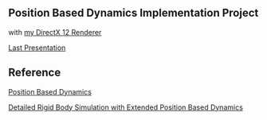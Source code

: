 ## Position Based Dynamics Implementation Project
with [my DirectX 12 Renderer](https://github.com/CleftObsidian/DirectX12_Renderer)

[Last Presentation](https://docs.google.com/presentation/d/1glw9VmNqB5U9WjjIFSrT7KtSxFx-dgMLhVd5nOoCVhg/edit?usp=sharing)

## Reference
[Position Based Dynamics](https://matthias-research.github.io/pages/publications/posBasedDyn.pdf)

[Detailed Rigid Body Simulation with Extended Position Based Dynamics](https://matthias-research.github.io/pages/publications/PBDBodies.pdf)
